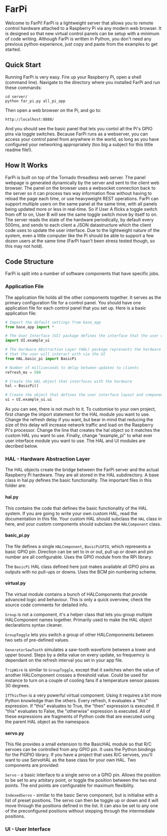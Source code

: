 # FarPi

Welcome to FarPi! FarPi is a lightweight server that allows you to remote control hardware attached to a Raspberry Pi via any modern web browser. It is designed so that new virtual control panels can be setup with a minimum of code writing. Although FarPi is written in Python, you don't need any previous python experience, just copy and paste from the examples to get started.

## Quick Start
Running FarPi is very easy. Fire up your Raspberry Pi, open a shell (command line). Navigate to the directory where you installed FarPi and run these commands:

```
cd server/
python far_pi.py all_pi_app
```

Then open a web browser on the Pi, and go to:

```
http://localhost:8888/
```

And you should see the basic panel that lets you contol all the Pi's GPIO pins via toggle switches. Because FarPi runs as a webserver, you can access your control panel from anywhere in the world, as long as you have configured your networking appropriately (too big a subject for this little readme file!).

## How It Works
FarPi is built on top of the Tornado threadless web server. The panel webpage is generated dynamically by the server and sent to the client web browser. The panel on the browser uses a websocket connection back to the server so it can process two way information flow without having to reload the page each time, or use heavyweight REST operations. FarPi can support multiple users on the same panel at the same time, with all panels being updated more or less in real-time. So if User A flicks a toggle switch from off to on, User B will see the same toggle switch move by itself to on. The server reads the state of the hardware periodically, by default every 500ms, and sends to each client a JSON datastructure which the client code uses to update the user interface. Due to the lightweight nature of the system, even a little computer like the Pi should be able to support a few dozen users at the same time (FarPi hasn't been stress tested though, so this may not hold).

## Code Structure
FarPi is split into a number of software components that have specific jobs.

### Application File
The application file holds all the other components together. It serves as the primary configuration file for a control panel. You should have one application file for each control panel that you set up. Here is a basic application file:

```python
# Import the default settings from base_app
from base_app import *

# The User Interface (UI) package defines the interface that the user will see
import UI.example_ui

# The Hardware Abstraction Layer (HAL) package represents the hardware attached to the server
# that the user will interact with via the UI
from HAL.basic_pi import BasicPi

# Number of milliseconds to delay between updates to clients
refresh_ms = 500

# Create the HAL object that interfaces with the hardware
hal = BasicPi()

# Create the object that defines the user interface layout and components
ui = UI.example_ui.ui
```

As you can see, there is not much to it. To customise to your own project, first change the import statement for the HAL module you want to use. Change the refresh delay if you want, but bear in mind that reducing the size of this delay will increase network traffic and load on the Raspberry Pi's processor. Change the line that creates the hal object so it matches the custom HAL you want to use. Finally, change "example_pi" to what ever user interface module you want to use. The HAL and UI modules are decribed below.

### HAL - Hardware Abstraction Layer
The HAL objects create the bridge between the FarPi server and the actual Raspberry Pi hardware. They are all stored in the HAL subdirectory. A base class in hal.py defines the basic functionality. The important files in this folder are:

#### hal.py
This contains the code that defines the basic functionality of the HAL system. If you are going to write your own custom HAL, read the documentation in this file. Your custom HAL should subclass the `HAL` class in here, and your custom components should subclass the `HALComponent` class.


#### basic_pi.py
The file defines a single `HALComponent`, `BasicPiGPIO`, which represents a basic GPIO pin. Direction can be set to in or out, pull up or down and pin number are all configurable. Uses the GPIO module from the RPi library.

The `BasicPi` HAL class defined here just makes available all GPIO pins as outputs with no pull-ups or downs. Uses the BCM pin numbering scheme.

#### virtual.py
The virtual module contains a bunch of HALComponents that provide advanced logic and behaviour. This is only a quick overview, check the source code comments for detailed info. 

`Group` is not a component, it's a helper class that lets you group multiple HALComponent names together. Primarily used to make the HAL object declarations syntax cleaner.

`GroupToggle` lets you switch a group of other HALComponnents between two sets of pre-defined values.

`GeneratorSawTooth` simulates a saw-tooth waveform between a lower and upper bound. Steps by a delta value on every update, so frequemcy is dependant on the refresh interval you set in your app file.

`TripWire` is similar to `GroupToggle`, except that it switches when the value of another HALComponent crosses a threshold value. Could be used for instance to turn on a couple of cooling fans if a temperature sensor passes 30 degrees.

`IfThisThen` is a very powerful virtual component. Using it requires a bit more Python knowledge than the others. Every refresh, it evaluates a "this" expression. If "this" evaluates to True, the "then" expression is executed. If "this" evaluates to False, the "otherwise" expression is executed. All of these expressions are fragments of Python code that are executed using the parent HAL object as the namespace.

#### servo.py
This file provides a small extension to the BasicHAL module so that R/C servoes can be controlled from any GPIO pin. It uses the Python bindings for the PiGPIO library. If you have a project that uses R/C servoes, you'll want to use ServoHAL as the base class for your own HAL. Two components are provided:

`Servo` - a basic interface to a single servo on a GPIO pin. Allows the position to be set to any arbitary point, or toggle the position between the two end points. The end points are configurable for maximum flexibility.

`IndexedServo` - similar to the basic Servo component, but is initialise with a list of preset positions. The servo can then be toggle up or down and it will move through the positions defined in the list. It can also be set to any one of the preconfigured positions without stepping through the intermediate positions.

### UI - User Interface

